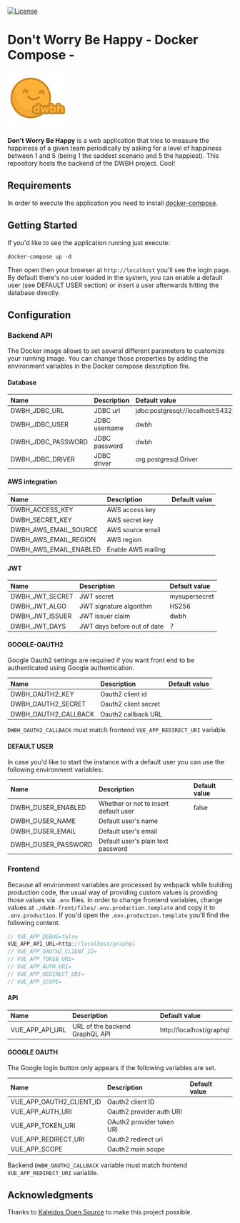 [![License](https://img.shields.io/github/license/dont-worry-be-happy/dwbh-docker.svg)](https://www.gnu.org/licenses/gpl-3.0.en.html)

# Don't Worry Be Happy - Docker Compose -

![dwbh](dwbh-assets/images/dwbh.png)

**Don't Worry Be Happy** is a web application that tries to measure
the happiness of a given team periodically by asking for a level of
happiness between 1 and 5 (being 1 the saddest scenario and 5 the
happiest). This repository hosts the backend of the DWBH
project. Cool!

## Requirements

In order to execute the application you need to install [docker-compose](https://docs.docker.com/compose/).

## Getting Started

If you'd like to see the application running just execute:

```shell
docker-compose up -d
```

Then open then your browser at `http://localhost` you'll see the login
page. By default there's no user loaded in the system, you can enable 
a default user (see DEFAULT USER section) or insert a user afterwards hitting the database directly.

## Configuration

### Backend API

The Docker image allows to set several different parameters to customize your running image. You can change those properties by adding the
environment variables in the Docker compose description file.

#### Database

| Name                       | Description                 | Default value                                                 |
|:---------------------------|:----------------------------|:--------------------------------------------------------------|
| DWBH_JDBC_URL              | JDBC url                    | jdbc:postgresql://localhost:5432/dwbh                         |
| DWBH_JDBC_USER             | JDBC username               | dwbh                                                          |
| DWBH_JDBC_PASSWORD         | JDBC password               | dwbh                                                          |
| DWBH_JDBC_DRIVER           | JDBC driver                 | org.postgresql.Driver                                         |

#### AWS integration

| Name                       | Description                 | Default value                                                 |
|:---------------------------|:----------------------------|:--------------------------------------------------------------|
| DWBH_ACCESS_KEY            | AWS access key              |                                                               |
| DWBH_SECRET_KEY            | AWS secret key              |                                                               |
| DWBH_AWS_EMAIL_SOURCE      | AWS source email            |                                                               |
| DWBH_AWS_EMAIL_REGION      | AWS region                  |                                                               |
| DWBH_AWS_EMAIL_ENABLED     | Enable AWS mailing          |                                                               |

#### JWT

| Name                       | Description                 | Default value                                                 |
|:---------------------------|:----------------------------|:--------------------------------------------------------------|
| DWBH_JWT_SECRET            | JWT secret                  | mysupersecret                                                 |
| DWBH_JWT_ALGO              | JWT signature algorithm     | HS256                                                         |
| DWBH_JWT_ISSUER            | JWT issuer claim            | dwbh                                                          |
| DWBH_JWT_DAYS              | JWT days before out of date | 7                                                             |

#### GOOGLE-OAUTH2

Google Oauth2 settings are required if you want front end to be authenticated using Google authentication.

| Name                       | Description                 | Default value                                                 |
|:---------------------------|:----------------------------|:--------------------------------------------------------------|
| DWBH_OAUTH2_KEY            | Oauth2 client id            |                                                               |
| DWBH_OAUTH2_SECRET         | Oauth2 client secret        |                                                               |
| DWBH_OAUTH2_CALLBACK       | Oauth2 callback URL         |                                                               |

`DWBH_OAUTH2_CALLBACK` must match frontend `VUE_APP_REDIRECT_URI` variable.

#### DEFAULT USER

In case you'd like to start the instance with a default user you can use the following environment variables:

| Name                       | Description                 | Default value                                                 |
|:---------------------------|:----------------------------|:--------------------------------------------------------------|
| DWBH_DUSER_ENABLED            | Whether or not to insert default user            | false   |
| DWBH_DUSER_NAME            | Default user's name            |    |
| DWBH_DUSER_EMAIL            | Default user's email            |    |
| DWBH_DUSER_PASSWORD            | Default user's plain text password            |    |

### Frontend

Because all environment variables are processed by webpack while building production code, the usual way of providing custom values is providing those values via `.env` files. In order to change frontend variables, change values at `./dwbh-front/files/.env.production.template` and copy it to `.env.production`. If you'd open the `.env.production.template` you'll find the following content.

```js
// VUE_APP_DEBUG=false
VUE_APP_API_URL=http://localhost/graphql
// VUE_APP_OAUTH2_CLIENT_ID=
// VUE_APP_TOKEN_URI=
// VUE_APP_AUTH_URI=
// VUE_APP_REDIRECT_URI=
// VUE_APP_SCOPE=
```

#### API

| Name                       | Description                 | Default value                                                 |
|:---------------------------|:----------------------------|:--------------------------------------------------------------|
| VUE_APP_API_URL            | URL of the backend GraphQL API            | http://localhost/graphql |

#### GOOGLE OAUTH

The Google login button only appears if the following variables are set.

| Name                       | Description                 | Default value                                                 |
|:---------------------------|:----------------------------|:--------------------------------------------------------------|
| VUE_APP_OAUTH2_CLIENT_ID   | Oauth2 client ID            | |
| VUE_APP_AUTH_URI           | Oauth2 provider auth URI    | |
| VUE_APP_TOKEN_URI          | OAuth2 provider token URI   | |
| VUE_APP_REDIRECT_URI       | Oauth2 redirect uri         | |
| VUE_APP_SCOPE              | Oauth2 main scope           | |

Backend `DWBH_OAUTH2_CALLBACK` variable must match frontend `VUE_APP_REDIRECT_URI` variable.

## Acknowledgments

Thanks to [Kaleidos Open Source](https://kaleidos.net/) to make this project possible.
